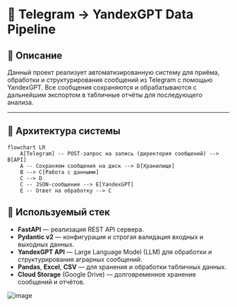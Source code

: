 # 📡 Telegram → YandexGPT Data Pipeline

## 📌 Описание

Данный проект реализует автоматизированную систему для приёма, обработки и структурирования сообщений из Telegram с помощью YandexGPT. Все сообщения сохраняются и обрабатываются с дальнейшим экспортом в табличные отчёты для последующего анализа.

---

## 🧱 Архитектура системы

```mermaid
flowchart LR
    A[Telegram] -- POST-запрос на запись (директория сообщений) --> B[API]
    A -- Сохраняем сообщения на диск --> D[Хранилище]
    B --> C[Работа с данными]
    C --> D
    C -- JSON-сообщение --> E[YandexGPT]
    E -- Ответ на обработку --> C
```
## 🧰 Используемый стек

- **FastAPI** — реализация REST API сервера.
- **Pydantic v2** — конфигурация и строгая валидация входных и выходных данных.
- **YandexGPT API** — Large Language Model (LLM) для обработки и структурирования аграрных сообщений.
- **Pandas**, **Excel**, **CSV** — для хранения и обработки табличных данных.
- **Cloud Storage** (Google Drive) — долговременное хранение сообщений и отчётов.

![image](https://github.com/user-attachments/assets/848d88b8-ee86-47c8-ac68-3b45d3636478)
